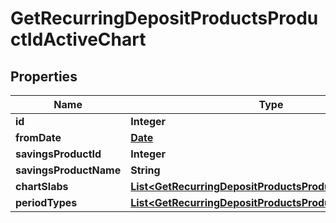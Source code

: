 

# GetRecurringDepositProductsProductIdActiveChart

## Properties

Name | Type | Description | Notes
------------ | ------------- | ------------- | -------------
**id** | **Integer** |  |  [optional]
**fromDate** | [**Date**](Date.md) |  |  [optional]
**savingsProductId** | **Integer** |  |  [optional]
**savingsProductName** | **String** |  |  [optional]
**chartSlabs** | [**List&lt;GetRecurringDepositProductsProductIdChartSlabs&gt;**](GetRecurringDepositProductsProductIdChartSlabs.md) |  |  [optional]
**periodTypes** | [**List&lt;GetRecurringDepositProductsProductIdPeriodType&gt;**](GetRecurringDepositProductsProductIdPeriodType.md) |  |  [optional]



